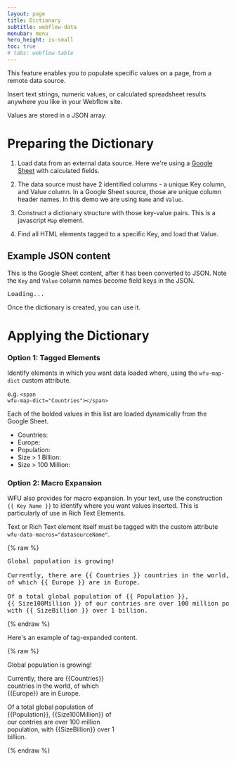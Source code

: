 ```yaml
---
layout: page
title: Dictionary
subtitle: webflow-data
menubar: menu
hero_height: is-small
toc: true
# tabs: webflow-table
---
```



This feature enables you to populate specific values on a page, 
from a remote data source.

Insert text strings, numeric values, or calculated spreadsheet results
anywhere you like in your Webflow site.

Values are stored in a JSON array.



# Preparing the Dictionary

1. Load data from an external data source.
Here we're using a 
<a href="https://docs.google.com/spreadsheets/d/16lPOiFz5Ow-FTro5SWS-m00fNhRjgsiyeSBdme3gKX0/edit#gid=118669749" target="_blank">Google Sheet</a> 
with calculated fields.

2. The data source must have 2 identified columns - a unique Key column, and Value column.
In a Google Sheet source, those are unique column header names.
In this demo we are using `Name` and `Value`.

3. Construct a dictionary structure with those key-value pairs.
This is a javascript `Map` element.

4. Find all HTML elements tagged to a specific Key, and load that Value.




## Example JSON content

This is the Google Sheet content, after it has been converted to JSON.
Note the `Key` and `Value` column names become field keys in the JSON.

<div class="demo area grey large">
    <pre id="json1">Loading...</pre>
</div>

Once the dictionary is created, you can use it.

# Applying the Dictionary

### Option 1: Tagged Elements

Identify elements in which you want data loaded where, using the <code>wfu-map-dict</code> custom attribute.

e.g. <code>&lt;span wfu-map-dict="Countries"&gt;&lt;/span&gt;</code>

Each of the bolded values in this list are loaded dynamically from the Google Sheet.



- Countries: <b><span wfu-map-dict="Countries"></span></b>
- Europe: <b><span wfu-map-dict="Europe"></span></b>
- Population: <b><span wfu-map-dict="Population"></span></b>
- Size > 1 Billion: <b><span wfu-map-dict="SizeBillion"></span></b>
- Size > 100 Million: <b><span wfu-map-dict="Size100Million"></span></b>







### Option 2: Macro Expansion

WFU also provides for macro expansion.
In your text, use the construction <code>{{ Key Name }}</code>
to identify where you want values inserted.
This is particularly of use in Rich Text Elements.

Text or Rich Text element itself must be tagged with the custom attribute
    <code> wfu-data-macros="datasourceName"</code>.

{% raw %}
<pre>
Global population is growing!
                    
Currently, there are {{ Countries }} countries in the world,
of which {{ Europe }} are in Europe.
                    
Of a total global population of {{ Population }},
{{ Size100Million }} of our contries are over 100 million population,
with {{ SizeBillion }} over 1 billion.
</pre>
{% endraw %}


Here's an example of tag-expanded content.


<div class="container" style="width: 50%; justify-content: left;" wfu-data-macros="datasourceName">
<div class="notification is-primary">
{% raw %}

Global population is growing!

Currently, there are {{Countries}} countries in the world,
of which {{Europe}} are in Europe.

Of a total global population of {{Population}},
{{Size100Million}} of our contries are over 100 million population,
with {{SizeBillion}} over 1 billion.

{% endraw %}
</div>
</div>



<script src="https://code.jquery.com/jquery-3.6.0.min.js" type="text/javascript" crossorigin="anonymous"></script>

<script type="module">

    import { Database, getCsvAsJson } from 'https://cdn.jsdelivr.net/gh/sygnaltech/webflow-util/src/modules/webflow-data.js';
    import { renderTableFromJson } from 'https://cdn.jsdelivr.net/gh/sygnaltech/webflow-util/src/modules/webflow-table.js';
    import { getGoogleSheetCsvUrl } from 'https://cdn.jsdelivr.net/gh/sygnaltech/webflow-util/src/datasources/google-sheet-data.js';

    import { renderTableFromGoogleSheet } from 'https://cdn.jsdelivr.net/gh/sygnaltech/webflow-util/src/locode/webflow-table-helper.js';

    $(function () {

        var json;

        // TEST #1 - retrieve CSV as JSON

        // Get JSON data
        // retrieve from Google Sheet
        json = getCsvAsJson(
            'https://docs.google.com/spreadsheets/d/16lPOiFz5Ow-FTro5SWS-m00fNhRjgsiyeSBdme3gKX0/export?format=csv&gid=118669749',
            true // pretty print
        )

        // Display JSON data
        $("#json1").text(
            json
        );

        // Create Dictionary
        var dict = new Map();

        var ds = JSON.parse(json);

        console.log(`length: ${ds.length}`); // # rows

        var keyField = "Name";
        var valueField = "Value";

        for (var i = 0; i < ds.length; i++) {

            console.log(`key ${ds[i][keyField]} = ${ds[i][valueField]}`);

            dict.set(
                ds[i][keyField],
                ds[i][valueField]
            );
        }

        // Apply data to all elements
        $("*[wfu-map-dict]").each(function (i, obj) {

            $(obj).text(
                dict.get(obj.getAttribute("wfu-map-dict"))
            );

        });

        // Expand macros
        $("*[wfu-data-macros]").each(function (i, obj) {

            var html = $(obj).html();
//                    dict.get(obj.getAttribute("wfu-map-dict"))

            html = html.replace(
                /{\s*(?<cmd>\w*)\s*\{\s*(?<params>\w*)\s*\}\s*(?<options>\w*)\s*\}/g,
                replacer
                );

                // \{\s*(?<cmd>\w*)\s*\{\s*(?<params>\w*)\s*\}\s*(?<options>\w*)\s*\}

//                var newString = 'abc12345#$*%'.replace(/([^\d]*)(\d*)([^\w]*)/, replacer);

            // [$<params>]

            $(obj).html(
                html
            );

        });

        // https://regexr.com/
        // https://developer.mozilla.org/en-US/docs/Web/JavaScript/Reference/Global_Objects/String/replace#specifying_a_string_as_a_parameter
        function replacer(match, p1, p2, p3, offset, string) {
            return dict.get(p2);
        }

    });

</script>


